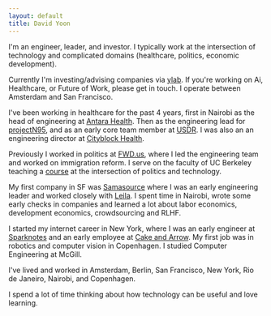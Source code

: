 ```yaml
---
layout: default
title: David Yoon
---
```



I'm an engineer, leader, and investor. I typically work at the intersection of technology and complicated domains (healthcare, politics, economic development).

Currently I'm investing/advising companies via [ylab](http://ylab.co). If you're working on Ai, Healthcare, or Future of Work, please get in touch. I operate between Amsterdam and San Francisco.

I've been working in healthcare for the past 4 years, first in Nairobi as the head of engineering at [Antara Health](https://www.notboring.co/p/antara-health-natively-integrated). Then as the engineering lead for [projectN95](https://www.projectn95.org/), and as an early core team member at [USDR](https://www.usdigitalresponse.org/). I was also an an engineering director at [Cityblock Health](https://www.cityblock.com/). 

Previously I worked in politics at [FWD.us](https://www.theguardian.com/world/2013/apr/11/mark-zuckerberg-launches-immigration-group), where I led the engineering team and worked on immigration reform. I serve on the faculty of UC Berkeley teaching a [course](https://haas.berkeley.edu/wp-content/uploads/Syllabus-UGBA39E-Civic-Technology.pdf) at the intersection of politics and technology. 

My first company in SF was [Samasource](https://sama.com) where I was an early engineering leader and worked closely with [Leila](https://www.youtube.com/watch?v=319sQ9s-lyQ). I spent time in Nairobi, wrote some early checks in companies and learned a lot about labor economics, development economics, crowdsourcing and RLHF. 

I started my internet career in New York, where I was an early engineer at [Sparknotes](sparknotes.com) and an early employee at [Cake and Arrow](https://cakeandarrow.com/). My first job was in robotics and computer vision in Copenhagen. I studied Computer Engineering at McGill.

I've lived and worked in Amsterdam, Berlin, San Francisco, New York, Rio de Janeiro, Nairobi, and Copenhagen. 

I spend a lot of time thinking about how technology can be useful and love learning.



